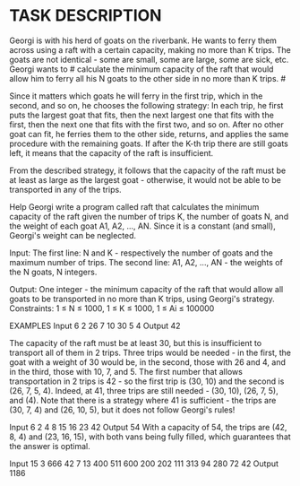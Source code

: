 # TASK DESCRIPTION

Georgi is with his herd of goats on the riverbank. He wants to ferry them across using a raft with a certain capacity, making no more than K trips. The goats are not identical - some are small, some are large, some are sick, etc. Georgi wants to # calculate the minimum capacity of the raft that would allow him to ferry all his N goats to the other side in no more than K trips. #

Since it matters which goats he will ferry in the first trip, which in the second, and so on, he chooses the following strategy: In each trip, he first puts the largest goat that fits, then the next largest one that fits with the first, then the next one that fits with the first two, and so on. After no other goat can fit, he ferries them to the other side, returns, and applies the same procedure with the remaining goats. If after the K-th trip there are still goats left, it means that the capacity of the raft is insufficient.

From the described strategy, it follows that the capacity of the raft must be at least as large as the largest goat - otherwise, it would not be able to be transported in any of the trips.

Help Georgi write a program called raft that calculates the minimum capacity of the raft given the number of trips K, the number of goats N, and the weight of each goat A1, A2, ..., AN. Since it is a constant (and small), Georgi's weight can be neglected.

Input:
The first line:
N and K - respectively the number of goats and the maximum number of trips.
The second line:
A1, A2, ..., AN - the weights of the N goats, N integers.

Output:
One integer - the minimum capacity of the raft that would allow all goats to be transported in no more than K trips, using Georgi's strategy.
Constraints:
1 ≤ N ≤ 1000, 1 ≤ K ≤ 1000, 1 ≤ Ai ≤ 100000

EXAMPLES
Input
6 2
26 7 10 30 5 4
Output
42

The capacity of the raft must be at least 30, but this is insufficient to transport all of them in 2 trips. Three trips would be needed - in the first, the goat with a weight of 30 would be, in the second, those with 26 and 4, and in the third, those with 10, 7, and 5. The first number that allows transportation in 2 trips is 42 - so the first trip is (30, 10) and the second is (26, 7, 5, 4). Indeed, at 41, three trips are still needed - (30, 10), (26, 7, 5), and (4). Note that there is a strategy where 41 is sufficient - the trips are (30, 7, 4) and (26, 10, 5), but it does not follow Georgi's rules!

Input
6 2
4 8 15 16 23 42
Output
54
With a capacity of 54, the trips are (42, 8, 4) and (23, 16, 15), with both vans being fully filled, which guarantees that the answer is optimal.

Input
15 3
666 42 7 13 400 511 600 200 202 111 313 94 280 72 42
Output
1186
